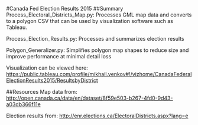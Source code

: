 #Canada Fed Election Results 2015
##Summary
Process_Electoral_Districts_Map.py:
Processes GML map data and converts to a polygon CSV that can be used by visualization software such as Tableau.

Process_Election_Results.py:
Processes and summarizes election results

Polygon_Generalizer.py:
Simplifies polygon map shapes to reduce size and improve performance at minimal detail loss

Visualization can be viewed here:
https://public.tableau.com/profile/mikhail.venkov#!/vizhome/CanadaFederalElectionResults2015/ResultsbyDistrict

##Resources
Map data from:
http://open.canada.ca/data/en/dataset/8f59e503-b267-4fd0-9d43-a03db366f11e

Election results from:
http://enr.elections.ca/ElectoralDistricts.aspx?lang=e